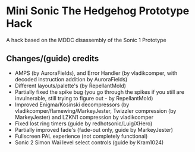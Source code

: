 # Mini Sonic The Hedgehog Prototype Hack
A hack based on the MDDC disassembly of the Sonic 1 Prototype
## Changes/(guide) credits
* AMPS (by AuroraFields), and Error Handler (by vladikcomper, with decoded instruction addition by AuroraFields)
* Different layouts/palette's (by RepellantMold)
* Partially fixed the spike bug (you go through the spikes if you still are invulnerable, still trying to figure out - by RepellantMold)
* Improved Enigma/Kosinski decompressors (by vladikcomper/flamewing/MarkeyJester, Twizzler compression (by MarkeyJester) and LZKN1 compression by vladikcomper
* Fixed lost ring timers (guide by redhotsonic/LuigiXHero)
* Partially improved fade's (fade-out only, guide by MarkeyJester)
* Fullscreen PAL experience (not completely functional)
* Sonic 2 Simon Wai level select controls (guide by Kram1024)